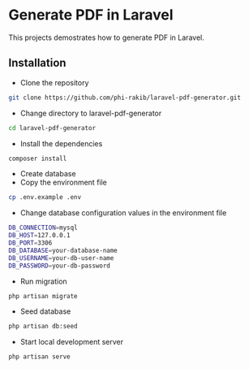 # Generate PDF in Laravel 

This projects demostrates how to generate PDF in Laravel.

## Installation

- Clone the repository
```bash
git clone https://github.com/phi-rakib/laravel-pdf-generator.git
```

- Change directory to laravel-pdf-generator
```bash
cd laravel-pdf-generator
```

- Install the dependencies
```bash
composer install
```
- Create database
- Copy the environment file
```bash
cp .env.example .env
```
- Change database configuration values in the environment file
```bash
DB_CONNECTION=mysql
DB_HOST=127.0.0.1
DB_PORT=3306
DB_DATABASE=your-database-name
DB_USERNAME=your-db-user-name
DB_PASSWORD=your-db-password
```
- Run migration
```bash
php artisan migrate
```
- Seed database
```bash
php artisan db:seed
```
- Start local development server
```bash
php artisan serve
```